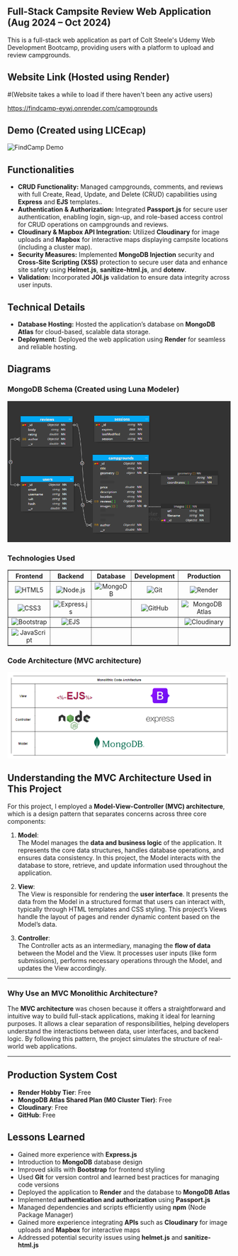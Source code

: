 ## Full-Stack Campsite Review Web Application (Aug 2024 – Oct 2024)

This is a full-stack web application as part of Colt Steele's Udemy Web Development Bootcamp, providing users with a platform to upload and review campgrounds.

## Website Link (Hosted using Render) 
#(Website takes a while to load if there haven't been any active users)

<https://findcamp-eywj.onrender.com/campgrounds>

## Demo (Created using LICEcap) 
![FindCamp Demo](FindCampSample.gif)

## Functionalities

- **CRUD Functionality:** Managed campgrounds, comments, and reviews with full Create, Read, Update, and Delete (CRUD) capabilities using **Express** and **EJS** templates..
- **Authentication & Authorization:** Integrated **Passport.js** for secure user authentication, enabling login, sign-up, and role-based access control for CRUD operations on campgrounds and reviews. 
- **Cloudinary & Mapbox API Integration:** Utilized **Cloudinary** for image uploads and **Mapbox** for interactive maps displaying campsite locations (including a cluster map).
- **Security Measures:** Implemented **MongoDB Injection** security and **Cross-Site Scripting (XSS)** protection to secure user data and enhance site safety using **Helmet.js**, **sanitize-html.js**, and **dotenv**.
- **Validation:** Incorporated **JOI.js** validation to ensure data integrity across user inputs.

## Technical Details

- **Database Hosting:** Hosted the application’s database on **MongoDB Atlas** for cloud-based, scalable data storage.
- **Deployment:** Deployed the web application using **Render** for seamless and reliable hosting.

## Diagrams
### MongoDB Schema (Created using Luna Modeler)
![MongoDB Schema](diagrams/MongoDBSchemaVisual.png)

### Technologies Used
<table border="1" cellpadding="10" cellspacing="0" style="border-collapse: collapse; width: 100%; text-align: center;">
  <thead>
    <tr>
      <th>Frontend</th>
      <th>Backend</th>
      <th>Database</th>
      <th>Development</th>
      <th>Production</th>
    </tr>
  </thead>
  <tbody>
    <tr>
      <td><img src="https://img.shields.io/badge/HTML5-E34F26?style=flat&logo=html5&logoColor=white" alt="HTML5"></td>
      <td><img src="https://img.shields.io/badge/Node.js-339933?style=flat&logo=nodedotjs&logoColor=white" alt="Node.js"></td>
      <td><img src="https://img.shields.io/badge/MongoDB-47A248?style=flat&logo=mongodb&logoColor=white" alt="MongoDB"></td>
      <td><img src="https://img.shields.io/badge/Git-F05032?style=flat&logo=git&logoColor=white" alt="Git"></td>
      <td><img src="https://img.shields.io/badge/Render-0466C8?style=flat&logo=render&logoColor=white" alt="Render"></td>
    </tr>
    <tr>
      <td><img src="https://img.shields.io/badge/CSS3-1572B6?style=flat&logo=css3&logoColor=white" alt="CSS3"></td>
      <td><img src="https://img.shields.io/badge/Express.js-000000?style=flat&logo=express&logoColor=white" alt="Express.js"></td>
      <td></td>
      <td><img src="https://img.shields.io/badge/GitHub-181717?style=flat&logo=github&logoColor=white" alt="GitHub"></td>
      <td><img src="https://img.shields.io/badge/MongoDB_Atlas-4DB33D?style=flat&logo=mongodb&logoColor=white" alt="MongoDB Atlas"></td>
    </tr>
    <tr>
      <td><img src="https://img.shields.io/badge/Bootstrap-7952B3?style=flat&logo=bootstrap&logoColor=white" alt="Bootstrap"></td>
      <td><img src="https://img.shields.io/badge/EJS-8DB600?style=flat" alt="EJS"></td>
      <td></td>
      <td></td>
      <td><img src="https://img.shields.io/badge/Cloudinary-3448C5?style=flat&logo=cloudinary&logoColor=white" alt="Cloudinary"></td>
    </tr>
    <tr>
      <td><img src="https://img.shields.io/badge/JavaScript-F7DF1E?style=flat&logo=javascript&logoColor=black" alt="JavaScript"></td>
      <td></td>
      <td></td>
      <td></td>
      <td></td>
    </tr>
  </tbody>
</table>

### Code Architecture (MVC architecture)
![MongoDB Schema](diagrams/MVCArchitecture.png)
## Understanding the MVC Architecture Used in This Project

For this project, I employed a **Model-View-Controller (MVC) architecture**, which is a design pattern that separates concerns across three core components:

1. **Model**:  
   The Model manages the **data and business logic** of the application. It represents the core data structures, handles database operations, and ensures data consistency. In this project, the Model interacts with the database to store, retrieve, and update information used throughout the application.

2. **View**:  
   The View is responsible for rendering the **user interface**. It presents the data from the Model in a structured format that users can interact with, typically through HTML templates and CSS styling. This project’s Views handle the layout of pages and render dynamic content based on the Model’s data.

3. **Controller**:  
   The Controller acts as an intermediary, managing the **flow of data** between the Model and the View. It processes user inputs (like form submissions), performs necessary operations through the Model, and updates the View accordingly.

---

### Why Use an MVC Monolithic Architecture?

The **MVC architecture** was chosen because it offers a straightforward and intuitive way to build full-stack applications, making it ideal for learning purposes. It allows a clear separation of responsibilities, helping developers understand the interactions between data, user interfaces, and backend logic. By following this pattern, the project simulates the structure of real-world web applications.

---

## Production System Cost

- **Render Hobby Tier**: Free  
- **MongoDB Atlas Shared Plan (M0 Cluster Tier)**: Free  
- **Cloudinary**: Free  
- **GitHub**: Free

## Lessons Learned

- Gained more experience with **Express.js**  
- Introduction to **MongoDB** database design  
- Improved skills with **Bootstrap** for frontend styling  
- Used **Git** for version control and learned best practices for managing code versions  
- Deployed the application to **Render** and the database to **MongoDB Atlas**  
- Implemented **authentication and authorization** using **Passport.js**  
- Managed dependencies and scripts efficiently using **npm** (Node Package Manager)  
- Gained more experience integrating **APIs** such as **Cloudinary** for image uploads and **Mapbox** for interactive maps  
- Addressed potential security issues using **helmet.js** and **sanitize-html.js**  
